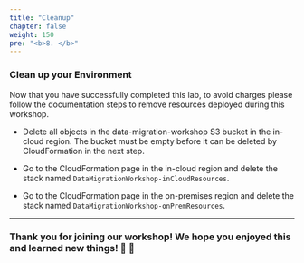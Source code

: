 ```yaml
---
title: "Cleanup"
chapter: false
weight: 150
pre: "<b>8. </b>"
---
```


### Clean up your Environment

Now that you have successfully completed this lab, to avoid charges please follow the documentation steps to remove resources deployed during this workshop.

- Delete all objects in the data-migration-workshop S3 bucket in the in-cloud region. The bucket must be empty before it can be deleted by CloudFormation in the next step.

- Go to the CloudFormation page in the in-cloud region and delete the stack named ```DataMigrationWorkshop-inCloudResources```.

- Go to the CloudFormation page in the on-premises region and delete the stack named ```DataMigrationWorkshop-onPremResources```.


------

### Thank you for joining our workshop! We hope you enjoyed this and learned new things! :clap: :clap:
